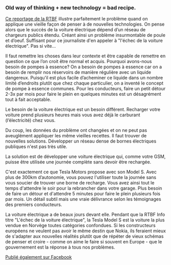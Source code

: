 ### Old way of thinking + new technology = bad recipe.

[Ce reportage de la RTBF](http://www.rtbf.be/video/detail_l-echec-de-la-voiture-electrique?id=1869737) illustre parfaitement le problème quand on applique une vieille façon de penser à de nouvelles technologies. On pense alors que le succès de la voiture électrique dépend d’un réseau de chargeurs publics étendu. Créant ainsi un problème insurmontable de poule et d’oeuf. Suffisant pour ce journaliste d'en appeler à "l'échec de la voiture électrique". Pas si vite... 

Il faut remettre les choses dans leur contexte et être capable de remettre en question ce que l’on croit être normal et acquis. Pourquoi avons-nous besoin de pompes à essence? On a besoin de pompes à essence car on a besoin de remplir nos réservoirs de manière régulière avec un liquide dangereux. Puisqu'il est plus facile d’acheminer ce liquide dans un nombre limité d’endroits plutôt que chez chaque particulier, on a inventé le concept de pompe à essence communes. Pour les conducteurs, faire un petit détour 2-3x par mois pour faire le plein en quelques minutes est un désagrément tout à fait acceptable.

Le besoin de la voiture électrique est un besoin différent. Recharger votre voiture prend plusieurs heures mais vous avez déjà le carburant (l’électricité) chez vous.

Du coup, les données du problème ont changées et on ne peut pas aveuglément appliquer les même vieilles recettes. Il faut trouver de nouvelles solutions. Développer un réseau dense de bornes électriques publiques n'est pas très utile. 

La solution est de développer une voiture électrique qui, comme votre GSM, puisse être utilisée une journée complète sans devoir être rechargée.

C'est exactement ce que Tesla Motors propose avec son Model S. Avec plus de 300km d’autonomie, vous pouvez l'utiliser toute la journée sans vous soucier de trouver une borne de recharge. Vous avez ainsi tout le temps d'attendre le soir pour la rebrancher dans votre garage. Plus besoin de faire un détour et d'attendre 5 minutes pour faire le plein plusieurs fois par mois. Un détail subtil mais une vraie délivrance selon les témoignages des premiers conducteurs.

La voiture électrique a de beaux jours devant elle. Pendant que la RTBF Info titre "L'échec de la voiture électrique", la Tesla Model S est la voiture la plus vendue en Norvège toutes catégories confondues. Si les constructeurs européens ne veulent pas avoir le même destin que Nokia, ils feraient mieux de s'adapter aux nouvelles réalités plutôt que de répéter de vieux schémas de penser et croire - comme on aime le faire si souvent en Europe - que le gouvernement est la réponse à tous nos problèmes.

[Publié également sur Facebook](https://www.facebook.com/xdamman/posts/10151658575431106) 
